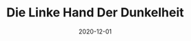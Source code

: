 ---
title: "Die Linke Hand Der Dunkelheit"
authors: 
- "Ursula K. Le Guin"
genres:
    - "scifi"
    - "fiction"
date: "2020-12-01"
rating: 5
recommend: true
in_progress: false
---